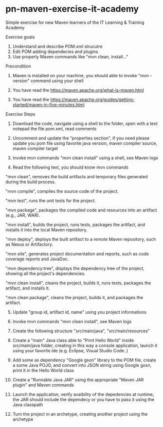 # pn-maven-exercise-it-academy
Simple exercise for new Maven learners of the IT Learning & Training Academy

Exercise goals 

1. Understand and describe POM.xml strucutre
2. Edit POM adding dependecies and plugins 
3. Use properly Maven commands like "mvn clean, install..."

Precondition

1. Maven is installed on your machine, you should able to invoke "mvn -version" command using your shell

2. You have read the https://maven.apache.org/what-is-maven.html

3. You have read the https://maven.apache.org/guides/getting-started/maven-in-five-minutes.html

Exercise Steps

1. Download the code, navigate using a shell to the folder, open with a text notepad the file pom.xml, read comments 

2. Uncomment and update the "properties section", if you need please update you pom file using favorite java version, maven compiler source, maven compiler target

3. Invoke mvn commands "mvn clean install" using a shell, see Maven logs
 
4. Read the following text, you should know mvn commands

"mvn clean", removes the build artifacts and temporary files generated during the build process.

"mvn compile", compiles the source code of the project.

"mvn test", runs the unit tests for the project.

"mvn package", packages the compiled code and resources into an artifact (e.g., JAR, WAR).

"mvn install", builds the project, runs tests, packages the artifact, and installs it into the local Maven repository.

"mvn deploy", deploys the built artifact to a remote Maven repository, such as Nexus or Artifactory.

"mvn site", generates project documentation and reports, such as code coverage reports and JavaDoc.

"mvn dependency:tree", displays the dependency tree of the project, showing all the project's dependencies.

"mvn clean install", cleans the project, builds it, runs tests, packages the artifact, and installs it.

"mvn clean package", cleans the project, builds it, and packages the artifact.

5. Update "group id, artifact id, name" using you project informations 

6. Invoke mvn commands "mvn clean install", see Maven logs

7. Create the following structure "src/main/java", "src/main/resources"

8. Create a "main" Java class able to "Print Hello World" inside src/main/java folder, creating in this way a console application, launch it using your favorite ide (e.g. Eclipse, Visual Studio Code..)

9. Add some as dependency "Google gson" library to the POM file, create a some Java POJO, and convert into JSON string using Google gosn, print it in the Hello World class

10. Create a "Runnable Java JAR" using the appropriate "Maven JAR plugin" and Maven commands
    
11. Launch the application, verify avaibility of the depedencies at runtime, the JAR should include the dependecy or you have to pass it using the Java classpath

12. Turn the project in an archetype, creating another project using the archetype 

